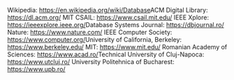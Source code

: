 Wikipedia​: https://en.wikipedia.org/wiki/Database
​ACM Digital Library​: https://dl.acm.org/
​MIT CSAIL​: https://www.csail.mit.edu/
​IEEE Xplore​: https://ieeexplore.ieee.org/
​Database Systems Journal​: https://dbjournal.ro/
​Nature​: https://www.nature.com/
​IEEE Computer Society​: https://www.computer.org/
​University of California, Berkeley​: https://www.berkeley.edu/
​MIT​: https://www.mit.edu/
​Romanian Academy of Sciences​: https://www.acad.ro/
​Technical University of Cluj-Napoca​: https://www.utcluj.ro/
​University Politehnica of Bucharest​: https://www.upb.ro/
